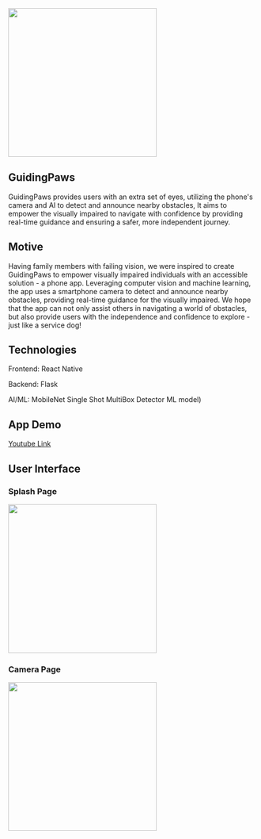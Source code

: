 <img src="https://github.com/joonyoo181/GuidingPaws/assets/59751754/5e15bd7d-d202-4e7a-81fb-153b58b9a402" height="300">

## GuidingPaws
GuidingPaws provides users with an extra set of eyes, utilizing the phone's camera and AI to detect and announce nearby obstacles, It aims to empower the visually impaired to navigate with confidence by providing real-time guidance and ensuring a safer, more independent journey.

## Motive
Having family members with failing vision, we were inspired to create GuidingPaws to empower visually impaired individuals with an accessible solution - a phone app. Leveraging computer vision and machine learning, the app uses a smartphone camera to detect and announce nearby obstacles, providing real-time guidance for the visually impaired. We hope that the app can not only assist others in navigating a world of obstacles, but also provide users with the independence and confidence to explore - just like a service dog!

## Technologies
Frontend: React Native

Backend: Flask

AI/ML: MobileNet Single Shot MultiBox Detector ML model)

## App Demo
[Youtube Link](https://youtu.be/L1bwpKdfMHc?feature=shared)

## User Interface
### Splash Page
<img src="https://github.com/joonyoo181/GuidingPaws/assets/59751754/0cdf266b-6750-4dc4-812e-fa2a77914cf5" width="300">

### Camera Page
<img src="https://github.com/joonyoo181/GuidingPaws/assets/59751754/5e01372c-5de3-405a-853b-cc5021eff852" width="300">

